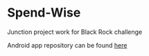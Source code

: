 # Spend-Wise
Junction project work for Black Rock challenge

Android app repository can be found [here](https://github.com/Markusstr/SpendWise)
